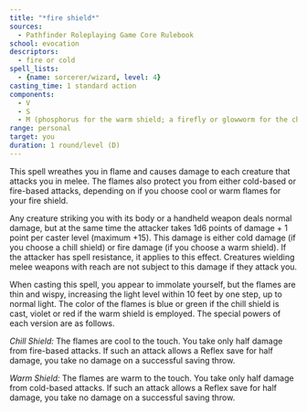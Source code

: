 ```yaml
---
title: "*fire shield*"
sources:
  - Pathfinder Roleplaying Game Core Rulebook
school: evocation
descriptors:
  - fire or cold
spell_lists:
  - {name: sorcerer/wizard, level: 4}
casting_time: 1 standard action
components:
  - V
  - S
  - M (phosphorus for the warm shield; a firefly or glowworm for the chill shield)
range: personal
target: you
duration: 1 round/level (D)
---
```


This spell wreathes you in flame and causes damage to each creature that attacks you in melee. The flames also protect you from either cold-based or fire-based attacks, depending on if you choose cool or warm flames for your fire shield.

Any creature striking you with its body or a handheld weapon deals normal damage, but at the same time the attacker takes 1d6 points of damage + 1 point per caster level (maximum +15). This damage is either cold damage (if you choose a chill shield) or fire damage (if you choose a warm shield). If the attacker has spell resistance, it applies to this effect. Creatures wielding melee weapons with reach are not subject to this damage if they attack you.

When casting this spell, you appear to immolate yourself, but the flames are thin and wispy, increasing the light level within 10 feet by one step, up to normal light. The color of the flames is blue or green if the chill shield is cast, violet or red if the warm shield is employed. The special powers of each version are as follows.

*Chill Shield:* The flames are cool to the touch. You take only half damage from fire-based attacks. If such an attack allows a Reflex save for half damage, you take no damage on a successful saving throw.

*Warm Shield:* The flames are warm to the touch. You take only half damage from cold-based attacks. If such an attack allows a Reflex save for half damage, you take no damage on a successful saving throw.

